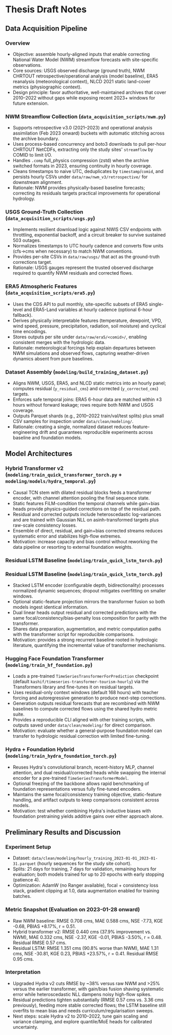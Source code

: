# Thesis Draft Notes

## Data Acquisition Pipeline
### Overview
- Objective: assemble hourly-aligned inputs that enable correcting National Water Model (NWM) streamflow forecasts with site-specific observations.
- Core sources: USGS observed discharge (ground truth), NWM CHRTOUT retrospective/operational analysis (model baseline), ERA5 reanalysis (meteorological context), NLCD 2021 static land-cover metrics (physiographic context).
- Design principle: favor authoritative, well-maintained archives that cover 2010–2022 without gaps while exposing recent 2023+ windows for future extension.

### NWM Streamflow Collection (`data_acquisition_scripts/nwm.py`)
- Supports retrospective v3.0 (2021–2023) and operational analysis assimilation (Feb 2023 onward) buckets with automatic stitching across the archive boundary.
- Uses process-based concurrency and boto3 downloads to pull per-hour CHRTOUT NetCDFs, extracting only the study sites' `streamflow` by COMID to limit I/O.
- Handles `.comp` full_physics compression (zstd) when the archive switched formats in 2023, ensuring continuity in hourly coverage.
- Cleans timestamps to naive UTC, deduplicates by `timestamp`/`comid`, and persists hourly CSVs under `data/raw/nwm_v3/retrospective/` for downstream alignment.
- Rationale: NWM provides physically-based baseline forecasts; correcting its residuals targets practical improvements for operational hydrology.

### USGS Ground-Truth Collection (`data_acquisition_scripts/usgs.py`)
- Implements resilient download logic against NWIS CSV endpoints with throttling, exponential backoff, and a circuit breaker to survive sustained 503 outages.
- Normalizes timestamps to UTC hourly cadence and converts flow units (cfs→cms when necessary) to match NWM conventions.
- Provides per-site CSVs in `data/raw/usgs/` that act as the ground-truth corrections target.
- Rationale: USGS gauges represent the trusted observed discharge required to quantify NWM residuals and corrected flows.

### ERA5 Atmospheric Features (`data_acquisition_scripts/era5.py`)
- Uses the CDS API to pull monthly, site-specific subsets of ERA5 single-level and ERA5-Land variables at hourly cadence (optional 6-hour fallback).
- Derives physically interpretable features (temperature, dewpoint, VPD, wind speed, pressure, precipitation, radiation, soil moisture) and cyclical time encodings.
- Stores outputs per site under `data/raw/era5/<comid>/`, enabling consistent merges with the hydrologic data.
- Rationale: meteorological forcings help explain departures between NWM simulations and observed flows, capturing weather-driven dynamics absent from pure baselines.

### Dataset Assembly (`modeling/build_training_dataset.py`)
- Aligns NWM, USGS, ERA5, and NLCD static metrics into an hourly panel; computes residual (`y_residual_cms`) and corrected (`y_corrected_cms`) targets.
- Enforces safe temporal joins: ERA5 6-hour data are matched within ±3 hours without forward leakage; rows require both NWM and USGS coverage.
- Outputs Parquet shards (e.g., 2010–2022 train/val/test splits) plus small CSV samples for inspection under `data/clean/modeling/`.
- Rationale: creating a single, normalized dataset reduces feature-engineering drift and guarantees reproducible experiments across baseline and foundation models.

## Model Architectures
### Hybrid Transformer v2 (`modeling/train_quick_transformer_torch.py` + `modeling/models/hydra_temporal.py`)
- Causal TCN stem with dilated residual blocks feeds a transformer encoder, with channel attention pooling the final sequence state.
- Static features FiLM-condition the temporal channels while gain+bias heads provide physics-guided corrections on top of the residual path.
- Residual and corrected outputs include heteroscedastic log-variances and are trained with Gaussian NLL on asinh-transformed targets plus raw-scale consistency losses.
- Ensemble of direct, residual, and gain+bias corrected streams reduces systematic error and stabilizes high-flow extremes.
- Motivation: increase capacity and bias control without reworking the data pipeline or resorting to external foundation weights.

### Residual LSTM Baseline (`modeling/train_quick_lstm_torch.py`)
### Residual LSTM Baseline (`modeling/train_quick_lstm_torch.py`)
- Stacked LSTM encoder (configurable depth, bidirectionality) processes normalized dynamic sequences; dropout mitigates overfitting on smaller windows.
- Optional static-feature projection mirrors the transformer fusion so both models ingest identical information.
- Dual linear heads output residual and corrected predictions with the same focal/consistency/bias-penalty loss composition for parity with the transformer.
- Shares data preparation, augmentation, and metric computation paths with the transformer script for reproducible comparisons.
- Motivation: provides a strong recurrent baseline rooted in hydrologic literature, quantifying the incremental value of transformer mechanisms.
### Hugging Face Foundation Transformer (`modeling/train_hf_foundation.py`)
- Loads a pre-trained `TimeSeriesTransformerForPrediction` checkpoint (default `kashif/timeseries-transformer-tourism-hourly`) via the Transformers library and fine-tunes it on residual targets.
- Uses residual-only context windows (default 168 hours) with teacher forcing and autoregressive generation to produce next-step corrections.
- Generation outputs residual forecasts that are recombined with NWM baselines to compute corrected flows using the shared hydro metric suite.
- Provides a reproducible CLI aligned with other training scripts, with outputs saved under `data/clean/modeling/` for direct comparison.
- Motivation: evaluate whether a general-purpose foundation model can transfer to hydrologic residual correction with limited fine-tuning.
### Hydra + Foundation Hybrid (`modeling/train_hydra_foundation_torch.py`)
- Reuses Hydra's convolutional branch, recent-history MLP, channel attention, and dual residual/corrected heads while swapping the internal encoder for a pre-trained `TimeSeriesTransformerModel`.
- Optional freezing of the backbone allows rapid benchmarking of foundation representations versus fully fine-tuned encoders.
- Maintains the same focal/consistency training objective, static-feature handling, and artifact outputs to keep comparisons consistent across models.
- Motivation: test whether combining Hydra's inductive biases with foundation pretraining yields additive gains over either approach alone.

## Preliminary Results and Discussion
### Experiment Setup
- Dataset: `data/clean/modeling/hourly_training_2023-01-01_2023-01-31.parquet` (hourly sequences for the study site cohort).
- Splits: 21 days for training, 7 days for validation, remaining hours for evaluation; both models trained for up to 20 epochs with early stopping (patience 4).
- Optimization: AdamW (no Ranger available), focal + consistency loss stack, gradient clipping at 1.0, data augmentation enabled for training batches.
### Metric Snapshot (Evaluation on 2023-01-28 onward)
- Raw NWM baseline: RMSE 0.708 cms, MAE 0.588 cms, NSE -7.73, KGE -0.68, PBIAS +8.17%, r = 0.51.
- Hybrid transformer v2: RMSE 0.440 cms (37.9% improvement vs. NWM), MAE 0.332 cms, NSE -2.37, KGE -0.01, PBIAS -3.50%, r = 0.48. Residual RMSE 0.57 cms.
- Residual LSTM: RMSE 1.351 cms (90.8% worse than NWM), MAE 1.31 cms, NSE -30.81, KGE 0.23, PBIAS +23.57%, r = 0.41. Residual RMSE 0.95 cms.
### Interpretation
- Upgraded Hydra v2 cuts RMSE by ~38% versus raw NWM and >25% versus the earlier transformer, with gain/bias fusion shaving systematic error while heteroscedastic NLL dampens noisy high-flow spikes.
- Residual predictions tighten substantially (RMSE 0.57 cms vs. 3.36 cms previously), feeding more stable corrected flows; the LSTM baseline still overfits to mean bias and needs curriculum/regularisation sweeps.
- Next steps: scale Hydra v2 to 2010–2022, tune gain scaling and variance clamping, and explore quantile/MoE heads for calibrated uncertainty.
